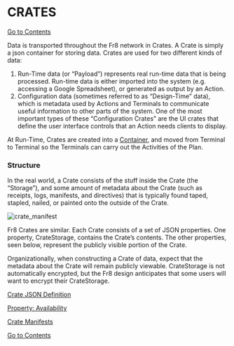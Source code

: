 # CRATES 

[Go to Contents](https://github.com/Fr8org/Fr8Core/blob/master/Docs/Home.md)  

Data is transported throughout the Fr8 network  in Crates. A Crate is simply a json container for storing data. Crates are used for two different kinds of data:

1. Run-Time data (or “Payload”) represents real run-time data that is being processed. Run-time data is either imported into the system (e.g. accessing a Google Spreadsheet), or generated as output by an Action.
2. Configuration data (sometimes referred to as “Design-Time” data), which is metadata used by Actions and Terminals to communicate useful information to other parts of the system. One of the most important types of these “Configuration Crates” are the UI crates that define the user interface controls that an Action needs clients to display.

At Run-Time, Crates are created into a [Container](https://github.com/Fr8org/Fr8Core.NET/blob/master/ForDevelopers/Objects/Containers.md), and moved from Terminal to Terminal so the Terminals can carry out the Activities of the Plan.

### Structure

In the real world, a Crate consists of the stuff inside the Crate (the “Storage”), and some amount of metadata about the Crate (such as receipts, logs, manifests, and directives) that is typically found taped, stapled, nailed, or painted onto the outside of the Crate.

![crate_manifest](https://github.com/Fr8org/Fr8Core.NET/blob/master/img/Fr8Crates_CrateManifest.png) 

Fr8 Crates are similar. Each Crate consists of a set of JSON properties. One property, CrateStorage, contains the Crate’s contents. The other properties, seen below, represent the publicly visible portion of the Crate.

Organizationally, when constructing a Crate of data, expect that the metadata about the Crate will remain publicly viewable. CrateStorage is not automatically encrypted, but the Fr8 design anticipates that some users will want to encrypt their CrateStorage.

[Crate JSON Definition](https://github.com/Fr8org/Fr8Core.NET/blob/master/ForDevelopers/Objects/CrateDTO.md) 

[Property: Availability](https://github.com/Fr8org/Fr8Core.NET/blob/master/ForDevelopers/Objects/CratePropertyAvailability.md)

[Crate Manifests](https://github.com/Fr8org/Fr8Core.NET/blob/master/ForDevelopers/Objects/CratesManifest.md) 

[Go to Contents](https://github.com/Fr8org/Fr8Core/blob/master/Docs/Home.md)  
